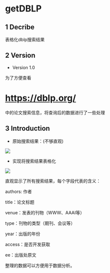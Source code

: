# getDBLP

## 1 Decribe

表格化dblp搜索结果

## 2 Version
  
- Version 1.0

为了方便查看 
# https://dblp.org/
中的论文搜索信息，将查询后的数据进行了一些处理



## 3 Introduction


- 原始搜索结果：(不够直观)

![](https://raw.github.com/yaunsine/getDBLP/master/%E5%BE%AE%E4%BF%A1%E6%88%AA%E5%9B%BE_20221219210844.png)



- 实现将搜索结果表格化

![](https://raw.github.com/yaunsine/getDBLP/master/Snipaste_2022-12-19_21-06-14.png)



直观显示了所有搜索结果，每个字段代表的含义：

authors:   作者

title：论文标题

venue：发表的刊物（WWW、AAAI等）

type：刊物的类型（期刊、会议等）

year：出版的年份

access：是否开发获取

ee：出版处原文



整理的数据可以方便用于数据分析。
